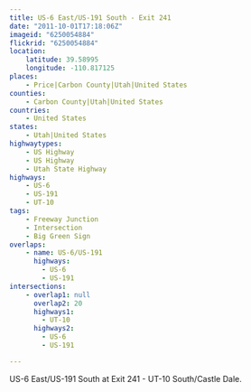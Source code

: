```yaml
---
title: US-6 East/US-191 South - Exit 241
date: "2011-10-01T17:18:06Z"
imageid: "6250054884"
flickrid: "6250054884"
location:
    latitude: 39.58995
    longitude: -110.817125
places:
    - Price|Carbon County|Utah|United States
counties:
    - Carbon County|Utah|United States
countries:
    - United States
states:
    - Utah|United States
highwaytypes:
    - US Highway
    - US Highway
    - Utah State Highway
highways:
    - US-6
    - US-191
    - UT-10
tags:
    - Freeway Junction
    - Intersection
    - Big Green Sign
overlaps:
    - name: US-6/US-191
      highways:
        - US-6
        - US-191
intersections:
    - overlap1: null
      overlap2: 20
      highways1:
        - UT-10
      highways2:
        - US-6
        - US-191

---
```

US-6 East/US-191 South at Exit 241 - UT-10 South/Castle Dale.